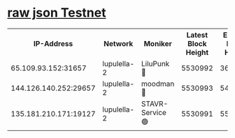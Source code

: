 [raw json Testnet](https://rpc-check.jaclalt.stavr.tech/jaclalt/rpc-jaclalt-result.json)
=

<table><tr><th>IP-Address</th><th>Network</th><th>Moniker</th><th>Latest Block Height</th><th>Earliest Block Height</th><th>Catching Up</th><th>Voting Power</th><th>Scan Time</th></tr><tr><td>65.109.93.152:31657</td><td>lupulella-2</td><td>LiluPunk 🔴</td><td>5530992</td><td>3688866</td><td>False</td><td>685033</td><td>2023-12-02T10:05:00.995199616UTC</td></tr><tr><td>144.126.140.252:29657</td><td>lupulella-2</td><td>moodman 🔴</td><td>5530993</td><td>5430993</td><td>False</td><td>769094</td><td>2023-12-02T10:05:07.907787237UTC</td></tr><tr><td>135.181.210.171:19127</td><td>lupulella-2</td><td>STAVR-Service 🟢</td><td>5530991</td><td>5530401</td><td>False</td><td>0</td><td>2023-12-02T10:05:00.676953194UTC</td></tr></table>
